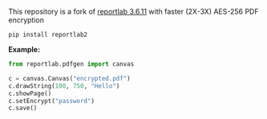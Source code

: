 This repository is a fork of [reportlab 3.6.11](https://pypi.org/project/reportlab/) with faster (2X-3X) AES-256 PDF encryption

```
pip install reportlab2
```

**Example:**
```python
from reportlab.pdfgen import canvas

c = canvas.Canvas("encrypted.pdf")
c.drawString(100, 750, "Hello")
c.showPage()
c.setEncrypt("password")
c.save()
```
